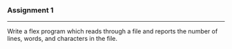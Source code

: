### Assignment 1 
--- 
Write a flex program which reads through a file and reports the number
of lines, words, and characters in the file.
 
